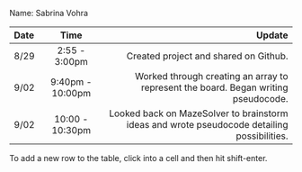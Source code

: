 Name: Sabrina Vohra

| Date |       Time       |                                                                                      Update |
|:-----|:----------------:|--------------------------------------------------------------------------------------------:|
| 8/29 |  2:55 - 3:00pm   |                                                       Created project and shared on Github. |
| 9/02 | 9:40pm - 10:00pm |          Worked through creating an array to represent the board. Began writing pseudocode. |
| 9/02 | 10:00 - 10:30pm  | Looked back on MazeSolver to brainstorm ideas and wrote pseudocode detailing possibilities. |


To add a new row to the table, click into a cell and then hit shift-enter.